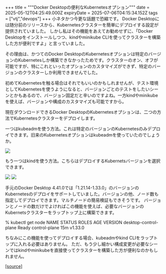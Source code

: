 +++
title = """Docker Desktopの便利なKubernetesオプション"""
date = 2025-05-12T04:25:49.000Z
expiryDate = 2025-07-06T04:15:34.152Z
tags = ["vtj","devops"]
+++
小ネタかつ今更な話題で恐縮です。 Docker Desktopには随分前のリリースから、Kubernetesクラスターを簡単にデプロイする設定が提供されていました。 しかし私はその機能をあえてお勧めせずに、「Docker Desktopをインストールしつつ、kindやminikube CLIを使ってクラスターを構築した方が便利ですよ」と言っていました。

その理由は、かつてのDocker DesktopのKubernetesオプションは特定のバージョンのKubernetesしか構築できなかったためです。クラスターのオン、オフが可能ですが、特にこれといったオプションのカスタマイズができず、特定のバージョンのクラスターしか利用できませんでした。

初めてKubernetesを触る場合はそれでもいいのかもしれませんが、テスト環境としてKubernetesを使うようになると、バージョンごとのテストをしたいシーンとかもあるので、バージョン固定だと辛いのですよね。一方kindやminikubeを使えば、バージョンや構成のカスタマイズも可能ですから。

現在ダウンロードできるDocker DesktopのKubernetesオプションは、二つの方法でKubernetesクラスターをデプロイします。

一つはkubeadmを使う方法。これは特定のバージョンのKubernetesのみデプロイできます。旧来のKubernetesオプションはkubeadmを使っていたのでしょうか。

![](https://cdn-ak.f.st-hatena.com/images/fotolife/v/virtualtech/20250512/20250512132550.png)

もう一つはkindを使う方法。こちらはデプロイするKubernetsバージョンを選択できます。

![](https://cdn-ak.f.st-hatena.com/images/fotolife/v/virtualtech/20250512/20250512132555.png) ![](https://cdn-ak.f.st-hatena.com/images/fotolife/v/virtualtech/20250512/20250512132600.png)

手元のDocker Desktop 4.41.0では「1.21.14-1.33.0」のバージョンのKubernetesのデプロイをサポートしていました。バージョンの他、ノード数も指定してデプロイできます。マルチノードの簡易検証もできそうです。 バージョンとノードの数だけでよければこの機能を使えば、必要なバージョンのKubernetsクラスターをラップトップ上に構築できます。

% kubectl get node
NAME                    STATUS   ROLES           AGE   VERSION
desktop-control-plane   Ready    control-plane   15m   v1.33.0

ちなみにこの機能を使ってデプロイする場合、kubeadmやkind CLIをラップトップに入れる必要はありません。 ただ、もう少し細かい構成変更が必要なシーンではkindやminikubeを直接使ってクラスターを構築した方が便利なのかもしれません。

[[source]](https://devops-blog.virtualtech.jp/entry/20250512/1747023949)
